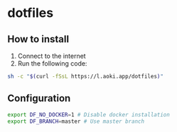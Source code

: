 # dotfiles

## How to install

1. Connect to the internet
2. Run the following code:

```sh
sh -c "$(curl -fSsL https://l.aoki.app/dotfiles)"
```

## Configuration

```sh
export DF_NO_DOCKER=1 # Disable docker installation
export DF_BRANCH=master # Use master branch
```

